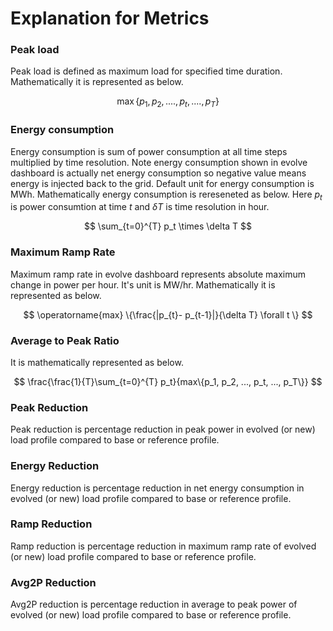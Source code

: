 # Explanation for Metrics

### Peak load

Peak load is defined as maximum load for specified time duration. Mathematically it is represented as below. 

$$
\operatorname{max}\{p_1, p_2, ...., p_t, ...., p_T\}
$$

### Energy consumption

Energy consumption is sum of power consumption at all time steps multiplied by time resolution. Note energy consumption shown in evolve dashboard is actually net energy consumption so negative value means energy is injected back to the grid. Default unit for energy consumption is MWh. Mathematically energy consumption is rereseneted as below. Here 
$p_t$ is power consumtion at time $t$ and $\delta T$ is time resolution in hour.

$$
\sum_{t=0}^{T} p_t \times \delta T
$$

### Maximum Ramp Rate

Maximum ramp rate in evolve dashboard represents absolute maximum change in power per hour. It's unit is MW/hr. Mathematically it is represented as below.

$$
\operatorname{max} \{\frac{|p_{t}- p_{t-1}|}{\delta T}  \forall t \}
$$


### Average to Peak Ratio

It is mathematically represented as below.

$$
\frac{\frac{1}{T}\sum_{t=0}^{T} p_t}{max\{p_1, p_2, ..., p_t, ..., p_T\}}
$$

### Peak Reduction

Peak reduction is percentage reduction in peak power in evolved (or new) load profile compared to base or reference profile.

### Energy Reduction

Energy reduction is percentage reduction in net energy consumption in evolved (or new) load profile compared to base or reference profile.

### Ramp Reduction

Ramp reduction is percentage reduction in maximum ramp rate of evolved (or new) load profile compared to base or reference profile.

### Avg2P Reduction

Avg2P reduction is percentage reduction in average to peak power of evolved (or new) load profile compared to base or reference profile.




